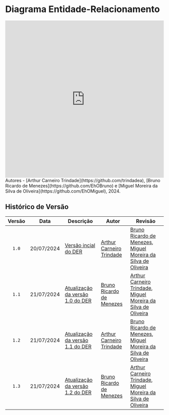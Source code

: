 # Diagrama Entidade-Relacionamento

<iframe frameborder="0" style="width:100%;height:500px;" src="https://viewer.diagrams.net/?lightbox=1&highlight=0000FF&nav=1&title=DER%20MUD%20Minecraft.drawio#R%3Cmxfile%3E%3Cdiagram%20name%3D%22P%C3%A1gina-1%22%20id%3D%22HAelyKkPPFcTzCwJ50Ut%22%3E7V1Zc9rIFv41rpr7gEvd2h%2B9xckkTpxlJva8uGSQQTEgAsKx%2FeuvAAlQn6MF1OqWZKamZowAAafP8p39SD0bPV9Oncngyu%2B5wyOq9J6P1PMjSlVDs8L%2FLa68rK5Q24qu9Kdeb3WNbC58917d6KISXZ17PXeWeGHg%2B8PAmyQvdv3x2O0GiWvOdOr%2FSb7swR8mP3Xi9KNPVDYXvnedoQte9tPrBYPVVYuam%2BvvXa8%2FiD%2BZGPbqmXun%2B9if%2BvNx9Hljf%2Byunhk58W2ij5wNnJ7%2FZ%2BuSenGknk19P1j9NXo%2Bc4cLusYUW73vXcqz6688dcdBkTd8fPdF%2F%2FlEfgw69KM1%2BHJ6dzH9rxPd5ckZziNSRF82eIlps%2Fx17uImypF6%2BmfgBe73idNdPPsnZIfw2iAYDcNHJPxz5D8598t3Ll48dWfe6%2FZjP3CCrcchH7nbj92et%2F1w6Hcflx%2B8uHN09FtPQwLEv8adBu7z1qWIIJeuP3KD6Uv4kuhZS48OJ2LcDlGs6MqfDR%2BoqhZdHGwxAVXt6KoTcV9%2Fff%2FNMYR%2FRCeBn0r%2FdvD1xflta373ybc%2FWq8Xxn3HBIfg9kJ%2BjR7602Dg9%2F2xM7zYXD1NHtPmNZ98fxKR8JcbBC%2BR8DnzwE8e3SyY%2Bo%2FumT%2F0p%2BGVnvvgzIdB8lCSJ0yYEybMCRPmhMn2kSrgSFffwZkGJwuBDi8sZSm69s5bUHDFJOMe84rwytbzD%2F44iH4kUbPYZObPp92Ivq9%2FHv49J98u%2F350jX%2BJ402UzqSjRucbfoG%2BG2Scl7F63eKQMrlu6g6dwHtKKh2Me5ZvDX%2Bl87L1gonvjYPZ1p2vFxc2zEyozXCzwWiEHd8Q%2FrH6DhtOXv%2BY%2FZkbqpwrZ%2BLkqB1n2o3PtIAWcoZefxz%2B3Q2P3J1m8HZhXimuUghRGaIiGoUoiELRqlInUKcLUCfusxfcLN5%2BrEePbreeOX%2BOpXnx4KWM6GYxWa7kEt6SW%2BqgVCkHNQ6%2F%2BtZJLR7ebj%2B3Oavlo%2Fiw3rS9QI9PayTTaQgENJYnOU%2FwovF77sc6szNbEuwkfAFRJ89LqsXPh3%2F1F%2F%2F%2FHH6%2F%2BE7hF5vH1yGPD4chznebotalqXEdHNQPdzTxm07PlyTZpJGXWAfUXQfUTe2CatSqlRo1gHRe%2B7PZ3ANMNRs4k8Wf04E%2Fup%2BHX%2BN04k698EssRDC%2Ber25tLMUVyGtKgtqbURcKSKuRlXiagF6nw3m48f2%2BBE6G5uQ7kfYqUhhNnHGpcBCfKN7LncpB1zOfH%2Fau7vBscv62j1ybUWGRsOcNdfJs8MKJF2dvaA6eSDSTGdKgMlQGC5Z%2FYLoZQyj8IgtqW9JRd2%2BcRVVG88h3YWuCdctodHd57fHG9IxE4FeO88j%2FY4faSvObu1PyDs86NTxPLxPbT48Q%2FrhmZUe3pcWHx5VZB%2BeRiAp6%2BwEyA%2FibfOFXsDpKORkfO%2F1LtSvs4%2BXVv%2BMXl13jMfRuHCaQzUr8TLS0%2BLcvQmlVlyoNIALq3CHf81Hk5jkzrQbX1m9gmpHm1xznF3OzzQX4n6cKexKuBr4znRdiRTH%2F1hlm%2BJLwzuRNPUe32klyuBOuxaggA%2BKvzKvehLn5OOfd3fW75uT5%2F6Afrm7eH39r7P4gLLeF41MvRJazKCzss6LJyI7DTHAX%2BF5npH%2FFXaeQmb55Ny7wxyjv7DZXtcZnkRPjLxeb6VUmEq66CjCm%2BunR%2Fo5ytHZOg3Ag3V1ZfQxR9tlihhs6CjHlkloEvatHpXkfRu7Z%2Fx2%2F%2BFh5lYSPTKlZAA36j6h7De6%2F42p%2B03hkB0eyEahhxTR4lIiXKlDQ7F4eiuVxkn15yIfUzTySTMhhpXUxzkFgZSyCnzXN2QVECL2guIfV0G4GDcdHMLFb8d0xOqRj%2BXQdLUCy2FWbjluv369Vz79%2Fvfk%2FLt%2FfUuD09tXDY81HEyJbFOyv6o3VKjq8ZPXBLkDGmF0JQi%2BFPYHNLbsG9wqxSHgBbQM7SAdNZaO%2FH4HtR74BvibVg5cAW%2BgWR4qAqjMlJocUYCFQ6bx7QCWWM1wASy2qjNgmg9iIfhdBWAWyEt%2FKdFJM0e64JR9TxPLeyRVeaoeKp7BoBpbn0j1KPG6lcLAuvhUDhkMnLwwLLUk7%2Bc2kFeTTVxY%2FdkkRLF3biYfjuqC4KjFRqeLYkh4Kz0XjvKzqngTNFo2Jp6d3jTQRFONVAw3EyMl7rWzb0XMvDvxc61QhNhwzdhWEcAylJvOWN45ShMJVOPmoprO9Xwdv698UdPMvhE%2F8cok2DaqI01FdYYhDdXhdliBYdTmUldnkxtqHMGTRt84gXXAOTULN9sIIEoRkWpCb0hmT0myL5h2U1hls1NGwJ346exsmrFqpZGRDsqoFdWU7IvHNz4gzpYoo7h6IR89CnLPQO5rb%2FTIZr4Eo0eK9RPIEBUOpcH4pKGijoegrCkhGgvC9g1TEZvN%2FYBbVR6mwrI%2FB%2FgmX2Mi6C1zoJzwinhk9BubMNk74gVGQ1SnVHGdQ4FUrEYPsZLRiFYcVstIb26lcoaSodPj1iEyNF7W5O6deumzuMwgf5IZ92aIcrxa1SyzD%2Bd3p54%2Fclo0z2ytaERolqzkThsS5MRgwaFsr5zWJQ%2FEwdW4CcVgfkHNmyf99%2BzdmfbSPz0P0TDUUSibCUpxEBDvtem%2Broah5N2Kn6uB0gzGiRsbMCMqOBdVnGxmWs0t8kbWhSHurvYjSTwR8FToULLMcYEJXlWWhWyK0kR%2B1QqYElOkKalJ1mjftujqol2hNEAblJ3ZFN8mUDRKheTs2dhZheFS1Aq1KBsM64JEWqGUcCIE4DLk%2BuB%2Bp4ySzQ0nUu7edwoe1biVx4GhpoIzMEjNe2NVig1UvcCadzz%2BclhcI1qBoIaTCNILwBsQHfqHQY42Dd2GmAFxtoQO3dblTshYPziUdvDLz%2BPz17iXmRXlO7t%2FO3Y%2Fdq4%2Bff3gXd%2Bc%2F7Ivn17ieFS9Ypf75ptSjy%2F3VHRBxX9IrUNBxLfzzjKbDXWqeUvL8t5ResoUirXjxqqaseAeS7b21aaFtA5OO8ShwQMqRNBgctVimGjN8JxHohF2ilv4E7P5W7XVsu%2Bw9V2a2oliK8eKaq7%2FTUoXNe1j27Z0Ev1rFtIDvNqZkOBuSo5QStt5pqoo33auhJRXkmNyOHWda0kWS76dS885ThopDiKXCHBWOCE3UiOqz4qAARdF6x25uWRQYq%2F8e3Dqjd3Kk46MpFVoqYfFZbWIuugFUQ7%2FsG059oFplvfOfXiIgKsaGUSxmSbHDsUWOQqNosQ3PghspQKbH%2BQQ5G1QhS1B0Qo20%2B0%2B8ZP9JN3McactVj6Yd5R2p3ERIAcR4CcC6zDAVhCguukCGjIbEX%2BhqGE0NZYvSthBOULkSysw0SaYes64n5qw3JKbJct7%2FsJWW3Y1dpoqip5yhlt2Wq0IV6MFEpYcZ3WPSSHC51Dl6wgEDAdfR93HoP%2F%2B8uHH6%2Bk%2FSv8nGXyroCWq3N4ZuK7rpB9agJn3BBdtN9WJpezu7Y4hfU%2BahqRyne7RmXp0cv7gddtDfGKxZRvyia9TQPx%2FvR50AJvR2cLG9jua9CY6HdYdLXoU77DQWFOJLJ%2BLoe7%2B4U38NhF53WMijcgmxJGH4R71iXnkZiwIkrLAPXTuzlu5mBl0aM5CoiwBgj0CPNnEUCUYlNShWI9mVaFKFJ5L6v6W6c9kztXN7fQwuPszKXEFi8n06WxVb%2FH5u8oiw7%2F5h%2FHDK5zGm6l4tiT9ItTj82A%2BhYi0qV4AsoNDeh7RMKTI%2Bh4lTBxbLYom7epmDmHSrrlDT6AwEOkemyF5F2DzRpiApERlwUWjaBVz3YQWa6RdjydZTxrZsnZtmTaCSLj0cIEpF9oeehlKZu9NUTMEQYbcqG7rU%2BYvbUwyj1ga40RYyOzrqpJ5%2BLgYuXGrHaWdi%2B3M6qnflq7M8To1MZ0mdAo%2FX5%2BBI22qOwiTQrZ0BGzKcQcP9rEYc1Vv9vRkWIjZU2cpWiEjuPON1%2F1dgirWY2PejBDnm%2BPz%2FNAsLQoY61V3bcIQToua1%2BHWB9lV15YUe%2Fam5bXwcir8wLg7eOX4R3JE8GAntkuddymPLGFbinYuW6LmuxmMWi26C4NbLALGMN%2BFRwQzD011xUCoUrojZsHShxbleoj0vKeFhddgWD5i89aG5InI2jI05iQp4FB0ystuBvjXfDSJv3qo%2FUpBJguJ2skdoEEtduZEwWHXO3fcgA%2FKGm6xh5VLmY0ZyxMzeCK8VJfZE1kihM%2BZ2EU9KMc2NZKRmcjPLjt6hWI35Tp6IlOGEsBlGlIJGtJG%2BtvsYlzp%2FjZRpKRc2ur47G89sOWiKSdWr2astRY%2BcJAwDsreoFqAheoVZCW2JgdU4nVcG5h4iNpkl3iKUHd2NeMUd4a4lBm0H8%2Fw5wVx8bW9KZvsw0vImhcpCDdbostj3I5ybGiUma9WEuVWD2Rt6Jr87fedXqgyWhODI%2BzycZHLynCqU8R9aGwQjqWvjnkLYunbqiAnS19sloVg%2BsrBQXus8WwrBiqBaIo2qcSmoSbg24ZFe9zWca5NXmvi8UBn6NJ1BoSIF8%2BLUJg77noNnQ4ByGzIJzPSy7UafPIU4u2WUBmp%2FxZMZThgprkzTiCAkw6Q15%2BW7NtdMjIM4zUyxK6wGVPp%2B1iIAnPXH8ZPbjQYgUy99gxOAglr%2BU4hUTCEw9B76EXwcUGpn9FXRTGqMxusz2W4CLZc%2BzMvatWZrn7O%2BgSG7kOQFW%2BZhWfojfs%2FlkBd2Vz4tHzfuYGGYCYhxD%2Fzx%2BFXdbzlObnOLPjjzhaf1POmIUZefZkQsS5%2BBR%2BoXrLNlAdnsZsuNdRaCZVriAm4QeeVgnCWuqE16BlUbclXDpJbzg4FoyXd7nUuq0DWS1qpckr5Ssrq3KO6B%2FdjmeFRwKKpZrILNQox7hvaT96l%2BkD%2Fmv%2FeSocIVglaFZxGq6ck5YqzFRosJMRVfN6MkBKKkBRO%2FwurPzTZssCKFnilflDF9YfQmY7rD6mqaDXR4VlCxKUEUdGZOQKknAqPaxDZYSTCVDqBaa6T6ch5dcftWLdCDbYMUaRST6G5FLX%2B5vB0AeMgaH0p1VlkYdnHMRbctV0dcjRyM34t6rg5oI3F8zyLdQjVksU6lIs1WA%2F3rLAk%2Feb749Wv68vfs%2Bv5z8f53VOPXv%2FdwfqO6oc%2FOTrUMTrMVxWUO44saUNg9uhD4MK5w7ua4OTpVWCQVTMuw4%2Fxq%2FRSn7X5b0WtDyAwUaRnlIksTYJXPed5pm8OKuVrSirR4y7JetjmKV6Zi6XKbUvOAtEc0qskSDyj9KA5imqOei%2FrWyOpApiLe%2BvOXhE31dSTYmEaiYgbfINOMt9QOkSHr%2FSWW1C7A%2FNUN4h5B%2BZS69Frsztz2UwsgTdzZRO2MSNfVTPeIx3RyUL8jKomvtr927H7sXP16esH7%2Frm%2FJd9%2BfRSz2ROGVkrnI026zX2fP3Nt3f3TJ2HwMHqW%2BvnQWtGUmUY0gelSJpEVhlrV2Qc8pW5XjBryE2vq0j%2BZ%2BiNQpLBQs36SYLN1MnJr%2BomcqbyNdHvKCOfhiD5VM2kqgVZwcrlE7a8nM%2BnDTFUKk1SD829ViWeaOJKl2Oo8ApIM68EsoSEaNwlpCjdcedU0m6TyhCChgziRH85dyRRzjxpUJ%2B8m4%2B73oKuDdAohiJRo6Q4N292jLNAg28W7TiuChrsHNdhY4CamRPXYaGGxrmuLwWuKgfurRH38jfbgrjX0GVwL7KFB7BzvaKSmp2MSupxrY%2BAqCSKiGVvG9ltHlmFiM5CMtwoxeKBoXWBdMg47uuQc%2F3ZXc8ZwyhOM1LRxErqk4709YzEluI81sFUVjmBb5c1yyWku6LRerA6V2UWp9kFdzNCk2oxIxUq6yhhx%2F0RoudYe1sp%2Bw7eXSvOycc%2F7%2B6s3zcnz%2F0B%2FXJ38fr637qOtnFVyrGq4dKzYlJmoVmkWcvuY0vclCbfXmHHCjKY7Z%2FAG4aUP6KGM1oYsfH9bHKEVGE1soFl7aLFkoPlOMQ2sNhSarJaawn33DBZyBqio1aLuqP8C7BKuSqSF4DKcFVSpl8XXb9Rs33zBJks9t65D8W3HaqabSDvoBOBhOpqvcLq5yv%2Fvj3Fz4SF2x1NEehyooJOwdn98Cb%2BnYc1%2BjSCyEiFuchBtMHXUfcx6L%2B%2FfPjxevqP0v9JBt86UED%2Bul75CBfQRwh%2FZ7Cve4CdS9I6caGwngTmFrIuzkDoq1bFxJqkAv6qrG8c%2FsuPE1azgnHnWD674SjXV2czUYTzhiu0hLBRbR5iuQutKxA010RVTGAWj5WtfzS9WOv5zmyrMH4v5zL3TOpvV0e44ccs6iEhRq1feQQbNRe5KhSvt5KcXdrNo65QrLWGGQ02ASzdaGSSlZle05tPmyCtbB2%2FdGm14FzkNxlgUZHivkz%2Bq0mADCkWvg5md06aSDTDZ2TFRGgqOFNJN6fsRNWTZSfYNk6hZSe6FFVThxRCzduzC%2Bs%2BvSYNtIRJuKtWBvDI947Vgvl6XhAGCdAuGjzuvaHXc3pNnUGjGMlDoSLDfDid32z1jlSFk69GalLxSnUm3KDax1EZRkFNAtpyN3cQpkwgAPzmdl0swdYMPULZtTLahqbSup0lNZFlS%2FE%2B9XRFJznneWKF4AbKsLGZqM8gZ9VkK9XYzEhKgBOpqzPZwiulGLbYuYKP7YOOv3O1M6GRcfDxTOjPNSmvy5JfPgOh1eQZ85kHzaCnKsZBZ4pjYqnsNKQSxKGNLNCwmJxCh4os0MBJTqEQ%2FWhw%2Flln3DGdQnMtNP9sIAn%2BJhNYZRJylEnIKYZkesOY%2FLJqJX3CTkOhqLKAolt0FwhL8fJIZCZ3gxmdKpRR1poZUnz7H00Yp%2BOVQ9BafhhN5sOZ99TQtitK2Wy%2FIT3YjrS3NblAi1gMuOtYSJ2hUI1tS4nF1y9JH8coc51RTdqI48zvzVrca6frPXjdhuoiwu65EKuLUM8RWtio0%2FahuePi2diBLnIeP87PKQgybfBVM%2BgMUiJ6Lm6vjOxZk4qSk4GWa5vN5X%2FVhioSMDSIGrIjyLGP3I5CGxhGXl5ZfQ2qlbLJREUSSahRNqU1q2XV525J05U3dpEinCYG0lTgm4ncPI%2BLVHPHK3%2Fv9S7Ur7OPl1b%2FjF5dd4zH0bgjaMIl0cFJUuaI%2BI24xA8u5r52xpyJwfaV2dg6nqpkBdVN8fa2tsgKMogc%2F93SyjVxzoeI68qbzRyIs5K0D21szKRKvaEX0YB2EVnkjFMdDgU5d2fdqddFCN8IgAupbIoci4lTGVaiLFaq3aUweEPpjIXuBNMZK0Ve93dvWrUjsremWxsehXzFAiH%2Fl%2FvQJDY2G4DoFembJihEi9%2Fcrj%2BauONZQ4vcIJmFBjrxed3I2PmpP2mH90qA9yp0TgcOTWEMH3KzfIxe2dS%2BTIC8DewzrWDl3rKmQrNzHO9Q2XXCH9HYDIfFCvTOzdQlvHOcL2u52gcfmZXXtV%2BIETMdx%2FqUqWoKO4KRFozbQDZkO2hgCIhTnarNpr7jD0r7auwbCCU5bcjl38HUzmJzOWnWG0oX2%2BKjLKF9WI6yrEuhbabyAKY5rfg21WQrx%2Faa7GV1eBXVtJlaoxhWbSSSgqpDfnATxncunhekXCYxT8Zdr6l%2BApHq8%2BLEhn5CHfECX8ufyXaVQ1DgvFh2MWtd5FYFe10qwZ%2FoqFIYU1m2mCBmr%2FaVf%2BuRKOtWY0R8NUR6Kyv8I0g0RYb41qFLtorJvoXUDj55F9ljjaa%2BiCCtY4NivH29DSvvTvx6ZFGNQgsM7xBZjLPj1OfqNqBgW4pQnhMVbLH29UvhrUzW0lVY5YBzHTaH96Bp5WtaFZmljXK9IHwH216A%2FS%2FK9fBWqmCuR%2FZvNBa9KWC4tw7LSKuCb1kc2Q7qslVS2MSYqqiLl0OnRNyQzTG1Jy9hp5usjb0s3oWOR3OJa7M4RSBxcbABBzPIABtcoGrhxGBWZWD1ecFcfFkYqlI2xVghVE2JCtCasA%2FerpCX5qsDxt3Gp3qlXhtBil9RUeBe%2B1owElgAlu67Ig%2FeiRTckccL4KZtmGuiHaMGa8eobIQLE2hpSc%2F6UxcgXCIw%2FJvVYtIG3iW6xlpNVTYIq0dFVx2sYeO25mVvL9s2tVlhj8pDRXDfGJvoLW5J2ag8uBU%2FS4pnPKQs92urdBTictQoUMjjmRmqyl0rgw1dVJcvQiuvEGe6sWE2lTBmEpn1IDYDjWzckaEHat4an9Vhnjthed1CX%2F2uKNDIsK85YuFcdcYom2St8DxAizfSxcNJ6sOHU3%2BxJ3RzGuGvGlz5vUU56sX%2FAQ%3D%3D%3C%2Fdiagram%3E%3C%2Fmxfile%3E#%7B%22pageId%22%3A%22HAelyKkPPFcTzCwJ50Ut%22%7D"></iframe>
Autores - [Arthur Carneiro Trindade](https://github.com/trindadea), [Bruno Ricardo de Menezes](https://github.com/EhOBruno) e [Miguel Moreira da Silva de Oliveira](https://github.com/EhOMiguel), 2024.
</center>

## Histórico de Versão

| Versão | Data       | Descrição                                      | Autor                                               | Revisão                                               |
| :----: | :--------: | ---------------------------------------------- | --------------------------------------------------- | ----------------------------------------------------- |
| `1.0`  | 20/07/2024 | [Versão incial do DER](./versoes_antigas/versao_1.0.png) | [Arthur Carneiro Trindade](https://github.com/trindadea) | [Bruno Ricardo de Menezes](https://github.com/EhOBruno), [Miguel Moreira da Silva de Oliveira](https://github.com/EhOMiguel) |
| `1.1`  | 21/07/2024 | [Atualização da versão 1.0 do DER](./versoes_antigas/versao_1.1.png) | [Bruno Ricardo de Menezes](https://github.com/EhOBruno) | [Arthur Carneiro Trindade](https://github.com/trindadea), [Miguel Moreira da Silva de Oliveira](https://github.com/EhOMiguel) |
| `1.2`  | 21/07/2024 | [Atualização da versão 1.1 do DER](./versoes_antigas/versao_1.2.png) | [Arthur Carneiro Trindade](https://github.com/trindadea) | [Bruno Ricardo de Menezes](https://github.com/EhOBruno), [Miguel Moreira da Silva de Oliveira](https://github.com/EhOMiguel) |
| `1.3`  | 21/07/2024 | [Atualização da versão 1.2 do DER](./versoes_antigas/versao_1.3.png) | [Bruno Ricardo de Menezes](https://github.com/EhOBruno) | [Arthur Carneiro Trindade](https://github.com/trindadea), [Miguel Moreira da Silva de Oliveira](https://github.com/EhOMiguel) |
